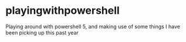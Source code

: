 # playingwithpowershell
Playing around with powershell 5, and making use of some things I have been picking up this past year
